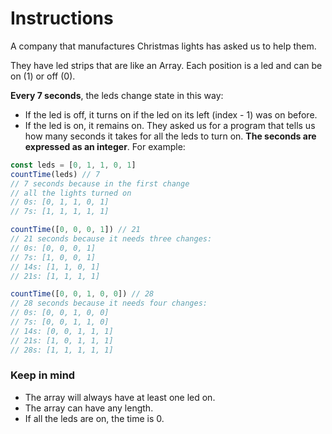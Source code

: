 # Instructions

A company that manufactures Christmas lights has asked us to help them.

They have led strips that are like an Array. Each position is a led and can be on (1) or off (0).

**Every 7 seconds**, the leds change state in this way:

- If the led is off, it turns on if the led on its left (index - 1) was on before.
- If the led is on, it remains on.
  They asked us for a program that tells us how many seconds it takes for all the leds to turn on. **The seconds are expressed as an integer**. For example:

```js
const leds = [0, 1, 1, 0, 1]
countTime(leds) // 7
// 7 seconds because in the first change
// all the lights turned on
// 0s: [0, 1, 1, 0, 1]
// 7s: [1, 1, 1, 1, 1]

countTime([0, 0, 0, 1]) // 21
// 21 seconds because it needs three changes:
// 0s: [0, 0, 0, 1]
// 7s: [1, 0, 0, 1]
// 14s: [1, 1, 0, 1]
// 21s: [1, 1, 1, 1]

countTime([0, 0, 1, 0, 0]) // 28
// 28 seconds because it needs four changes:
// 0s: [0, 0, 1, 0, 0]
// 7s: [0, 0, 1, 1, 0]
// 14s: [0, 0, 1, 1, 1]
// 21s: [1, 0, 1, 1, 1]
// 28s: [1, 1, 1, 1, 1]
```

### Keep in mind

- The array will always have at least one led on.
- The array can have any length.
- If all the leds are on, the time is 0.
